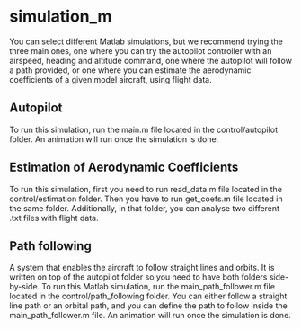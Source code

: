 # simulation_m
You can select different Matlab simulations, but we recommend trying the three main ones, 
one where you can try the autopilot controller with an airspeed, heading and altitude command, 
one where the autopilot will follow a path provided, or  one where you can estimate the aerodynamic 
coefficients of a given model aircraft, using flight data.
## Autopilot
To run this simulation, run the main.m file located in the control/autopilot folder. An animation will 
run once the simulation is done.
## Estimation of Aerodynamic Coefficients
To run this simulation, first you need to run read_data.m file located in the control/estimation folder. 
Then you have to run get_coefs.m file located in the same folder. Additionally, in that folder, you can 
analyse two different .txt files with flight data.
## Path following
A system that enables the aircraft to follow straight lines and orbits.
It is written on top of the autopilot folder so you need to have both folders side-by-side.
To run this Matlab simulation, run the main_path_follower.m file located in the control/path_following folder. 
You can either follow a straight line path or an orbital path, and you can define the path 
to follow inside the main_path_follower.m file. An animation will run once the simulation is done.
